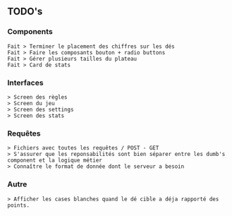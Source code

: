 ## TODO's
### Components
    Fait > Terminer le placement des chiffres sur les dés
    Fait > Faire les composants bouton + radio buttons
    Fait > Gérer plusieurs tailles du plateau
    Fait > Card de stats
### Interfaces
    > Screen des règles
    > Screen du jeu
    > Screen des settings
    > Screen des stats
### Requêtes
    > Fichiers avec toutes les requêtes / POST - GET
    > S'assurer que les reponsabilités sont bien séparer entre les dumb's component et la logique métier
    > Connaître le format de donnée dont le serveur a besoin
### Autre
    > Afficher les cases blanches quand le dé cible a déja rapporté des points.
